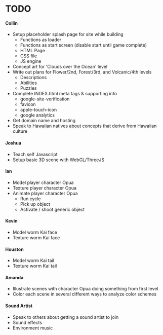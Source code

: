 # TODO  
  
#### Collin
* Setup placeholder splash page for site while building
  * Functions as loader
  * Functions as start screen (disable start until game complete)
  * HTML Page
  * CSS file
  * JS engine
* Concept art for 'Clouds over the Ocean' level
* Write out plans for Flower/2nd, Forest/3rd, and Volcanic/4th levels
  * Descriptions
  * Abilities
  * Puzzles
* Complete INDEX.html meta tags & supporting info
  * google-site-verification
  * favicon
  * apple-touch-icon
  * google analytics
* Get domain name and hosting
* Speak to Hawaiian natives about concepts that derive from Hawaiian culture

#### Joshua
* Teach self Javascript
* Setup basic 3D scene with WebGL/ThreeJS

#### Ian
* Model player character Opua
* Texture player character Opua
* Animate player character Opua
  * Run cycle
  * Pick up object
  * Activate / shoot generic object

#### Kevin
* Model worm Kai face
* Texture worm Kai face

#### Houston
* Model worm Kai tail
* Texture worm Kai tail

#### Amanda
* Illustrate scenes with character Opua doing something from first level
* Color each scene in several different ways to analyze color schemes

#### Sound Artist
* Speak to others about getting a sound artist to join
* Sound effects
* Environment music
